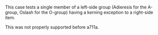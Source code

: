 This case tests a single member of a left-side group (Adieresis for the A-group, Oslash for the O-group) having a kerning exception to a right-side item.

This was not properly supported before a711a.
